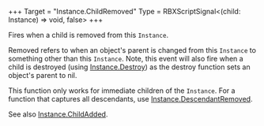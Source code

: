 +++
Target = "Instance.ChildRemoved"
Type = RBXScriptSignal<(child: Instance) => void, false>
+++

Fires when a child is removed from this `Instance`.Removed refers to when an object's parent is changed from this `Instance` to something other than this `Instance`. Note, this event will also fire when a child is destroyed (using [Instance.Destroy](https://developer.roblox.com/api-reference/function/Instance/Destroy)) as the destroy function sets an object's parent to nil.This function only works for immediate children of the `Instance`. For a function that captures all descendants, use [Instance.DescendantRemoved](https://developer.roblox.com/search#stq=DescendantRemoved).See also [Instance.ChildAdded](https://developer.roblox.com/api-reference/event/Instance/ChildAdded).